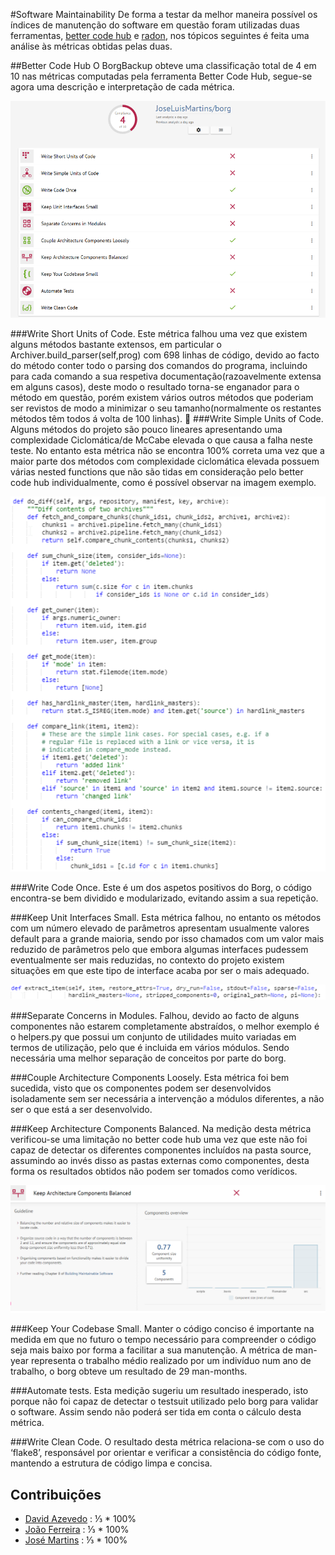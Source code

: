 #Software Maintainability
De forma a testar da melhor maneira possível os índices de manutenção do software em questão foram utilizadas duas ferramentas, [better code hub](https://bettercodehub.com/results/JoseLuisMartins/borg ) e [radon](https://pypi.python.org/pypi/radon), nos tópicos seguintes é feita uma análise às métricas obtidas pelas duas. 


##Better Code Hub
O BorgBackup obteve uma classificação total de 4 em 10 nas métricas computadas pela ferramenta Better Code Hub, segue-se agora uma descrição e interpretação de cada métrica.


<p align="center">
<img  src ="resources/bettercodehubresults.png" />
</p>


###Write Short Units of Code.
Este métrica falhou uma vez que existem alguns métodos bastante extensos, em particular o Archiver.build_parser(self,prog) com 698 linhas de código, devido ao facto do método conter todo o parsing dos comandos do programa, incluindo para cada comando a sua respetiva documentação(razoavelmente extensa em alguns casos), deste modo o resultado torna-se enganador para o método em questão, porém existem vários outros métodos que poderiam ser revistos de modo a minimizar o seu tamanho(normalmente os restantes métodos têm todos á volta de 100 linhas).

###Write Simple Units of Code.
Alguns métodos do projeto são pouco lineares apresentando uma complexidade Ciclomática/de McCabe elevada o que causa a falha neste teste.
No entanto esta métrica não se encontra 100% correta uma vez que a maior parte dos métodos com complexidade ciclomática elevada possuem várias nested functions que não são tidas em consideração pelo better code hub individualmente, como é possível observar na imagem exemplo.
<p align="center">
<img  src ="resources/wsuc-example.png" />
</p>
###Write  Code Once.
Este é um dos aspetos positivos do Borg, o código encontra-se bem dividido e modularizado, evitando assim a sua repetição. 

###Keep Unit Interfaces Small.
Esta métrica falhou, no entanto os métodos com um número elevado de parâmetros apresentam usualmente valores default para a grande maioria, sendo por isso chamados com um valor mais reduzido de parâmetros pelo que embora algumas interfaces pudessem eventualmente ser mais reduzidas, no contexto do projeto existem situações em que este tipo de interface acaba por ser o mais adequado.
<p align="center">
<img  src ="resources/kuis-example.png" />
</p>
###Separate Concerns in Modules.
Falhou, devido ao facto de alguns componentes não estarem completamente abstraídos, o melhor exemplo é o helpers.py que possui um conjunto de utilidades muito variadas em termos de utilização, pelo que é incluida em vários módulos. Sendo necessária uma  melhor separação de conceitos por parte do borg.

###Couple Architecture Components Loosely.
Esta métrica foi bem sucedida, visto que os componentes podem ser desenvolvidos isoladamente sem ser necessária a intervenção a módulos diferentes, a não ser o que está a ser desenvolvido.

###Keep Architecture Components Balanced.
Na medição desta métrica verificou-se uma limitação no better code hub uma vez que este não foi capaz de detectar os diferentes componentes incluídos na pasta source, assumindo ao invés disso as pastas externas como componentes, desta forma os resultados obtidos não podem ser tomados como verídicos.
<p align="center">
<img  src ="resources/kacb.png" />
</p>
###Keep Your Codebase Small.
Manter o código conciso é importante na medida em que no futuro o tempo necessário para compreender o código seja mais baixo por forma a facilitar a sua manutenção. A métrica de man-year representa o trabalho médio realizado por um indivíduo num ano de trabalho, o borg obteve um resultado de 29 man-months.

###Automate tests.
Esta medição sugeriu um resultado inesperado, isto porque não foi capaz de detectar o testsuit utilizado pelo borg para validar o software. Assim sendo não poderá ser tida em conta o cálculo desta métrica.


###Write Clean Code.
O resultado desta métrica relaciona-se com o uso do ‘flake8’, responsável por orientar e verificar a consistência do código fonte, mantendo a estrutura de código limpa e concisa.


## Contribuições

* [David Azevedo](https://github.com/PeaceOff) : ⅓ * 100%
* [João Ferreira](https://github.com/joaocsf) : ⅓ * 100%
* [José Martins](https://github.com/JoseLuisMartins) : ⅓ * 100%
